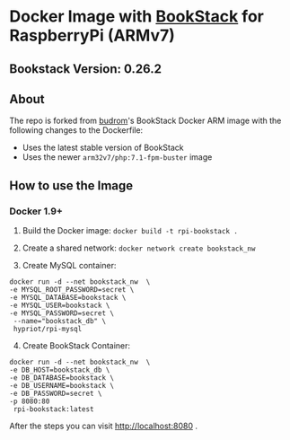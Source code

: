 # Docker Image with [BookStack](https://github.com/ssddanbrown/BookStack) for RaspberryPi (ARMv7)

## Bookstack Version: 0.26.2

## About

The repo is forked from [budrom](https://github.com/budrom/docker-rpi-bookstack)'s BookStack Docker ARM image 
with the following changes to the Dockerfile:
* Uses the latest stable version of BookStack
* Uses the newer `arm32v7/php:7.1-fpm-buster` image

## How to use the Image

### Docker 1.9+
1. Build the Docker image:
   `docker build -t rpi-bookstack .`
   
2. Create a shared network:
   `docker network create bookstack_nw`

3. Create MySQL container:
```
docker run -d --net bookstack_nw  \
-e MYSQL_ROOT_PASSWORD=secret \
-e MYSQL_DATABASE=bookstack \
-e MYSQL_USER=bookstack \
-e MYSQL_PASSWORD=secret \
 --name="bookstack_db" \
 hypriot/rpi-mysql
```

4. Create BookStack Container:
```
docker run -d --net bookstack_nw  \
-e DB_HOST=bookstack_db \
-e DB_DATABASE=bookstack \
-e DB_USERNAME=bookstack \
-e DB_PASSWORD=secret \
-p 8080:80
 rpi-bookstack:latest
```

After the steps you can visit [http://localhost:8080](http://localhost:8080) .

